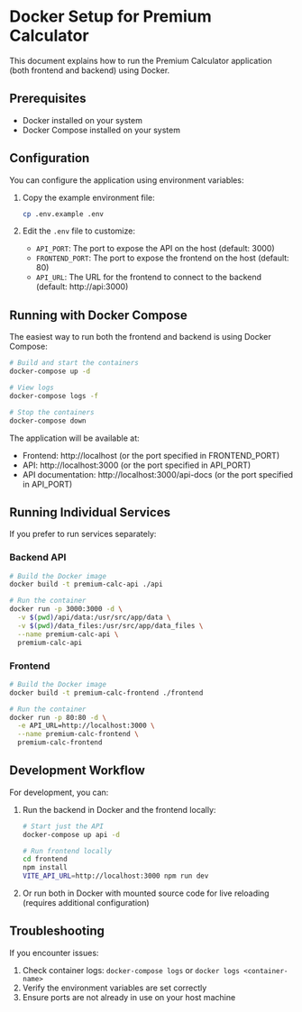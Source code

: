 # Docker Setup for Premium Calculator

This document explains how to run the Premium Calculator application (both frontend and backend) using Docker.

## Prerequisites

- Docker installed on your system
- Docker Compose installed on your system

## Configuration

You can configure the application using environment variables:

1. Copy the example environment file:
   ```bash
   cp .env.example .env
   ```

2. Edit the `.env` file to customize:
   - `API_PORT`: The port to expose the API on the host (default: 3000)
   - `FRONTEND_PORT`: The port to expose the frontend on the host (default: 80)
   - `API_URL`: The URL for the frontend to connect to the backend (default: http://api:3000)

## Running with Docker Compose

The easiest way to run both the frontend and backend is using Docker Compose:

```bash
# Build and start the containers
docker-compose up -d

# View logs
docker-compose logs -f

# Stop the containers
docker-compose down
```

The application will be available at:
- Frontend: http://localhost (or the port specified in FRONTEND_PORT)
- API: http://localhost:3000 (or the port specified in API_PORT)
- API documentation: http://localhost:3000/api-docs (or the port specified in API_PORT)

## Running Individual Services

If you prefer to run services separately:

### Backend API

```bash
# Build the Docker image
docker build -t premium-calc-api ./api

# Run the container
docker run -p 3000:3000 -d \
  -v $(pwd)/api/data:/usr/src/app/data \
  -v $(pwd)/data_files:/usr/src/app/data_files \
  --name premium-calc-api \
  premium-calc-api
```

### Frontend

```bash
# Build the Docker image
docker build -t premium-calc-frontend ./frontend

# Run the container
docker run -p 80:80 -d \
  -e API_URL=http://localhost:3000 \
  --name premium-calc-frontend \
  premium-calc-frontend
```

## Development Workflow

For development, you can:

1. Run the backend in Docker and the frontend locally:
   ```bash
   # Start just the API
   docker-compose up api -d
   
   # Run frontend locally
   cd frontend
   npm install
   VITE_API_URL=http://localhost:3000 npm run dev
   ```

2. Or run both in Docker with mounted source code for live reloading (requires additional configuration)

## Troubleshooting

If you encounter issues:

1. Check container logs: `docker-compose logs` or `docker logs <container-name>`
2. Verify the environment variables are set correctly
3. Ensure ports are not already in use on your host machine